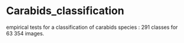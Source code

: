# Carabids_classification
empirical tests for a classification of carabids species : 291 classes for 63 354 images.
